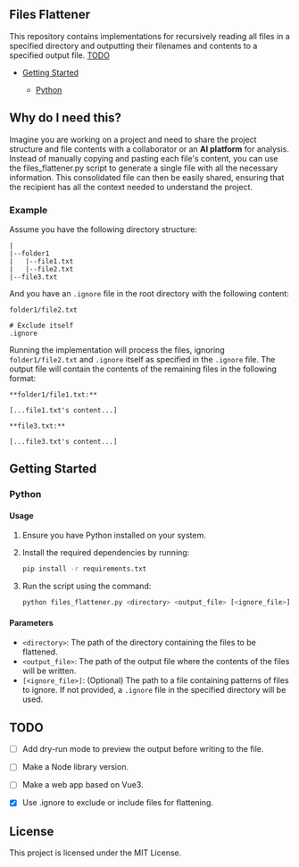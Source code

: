## Files Flattener

This repository contains implementations for recursively reading all files in a specified directory and outputting their filenames and contents to a specified output file. [TODO](#TODO)

- [Getting Started](#getting-started)

  - [Python](#python)

## Why do I need this?

Imagine you are working on a project and need to share the project structure and file contents with a collaborator or an **AI platform** for analysis. Instead of manually copying and pasting each file's content, you can use the files_flattener.py script to generate a single file with all the necessary information. This consolidated file can then be easily shared, ensuring that the recipient has all the context needed to understand the project.

### Example

Assume you have the following directory structure:

```
|
|--folder1
|   |--file1.txt
|   |--file2.txt
|--file3.txt
```

And you have an `.ignore` file in the root directory with the following content:

```
folder1/file2.txt

# Exclude itself
.ignore
```

Running the implementation will process the files, ignoring `folder1/file2.txt` and `.ignore` itself as specified in the `.ignore` file. The output file will contain the contents of the remaining files in the following format:

```
**folder1/file1.txt:**

[...file1.txt's content...]

**file3.txt:**

[...file3.txt's content...]
```

## Getting Started

### Python

#### Usage

1. Ensure you have Python installed on your system.
2. Install the required dependencies by running:

   ```sh
   pip install -r requirements.txt
   ```

3. Run the script using the command:

   ```sh
   python files_flattener.py <directory> <output_file> [<ignore_file>]
   ```

#### Parameters

- `<directory>`: The path of the directory containing the files to be flattened.
- `<output_file>`: The path of the output file where the contents of the files will be written.
- `[<ignore_file>]`: (Optional) The path to a file containing patterns of files to ignore. If not provided, a `.ignore` file in the specified directory will be used.

## TODO

- [ ] Add dry-run mode to preview the output before writing to the file.
- [ ] Make a Node library version.
- [ ] Make a web app based on Vue3.

- [x] Use .ignore to exclude or include files for flattening.

## License

This project is licensed under the MIT License.
